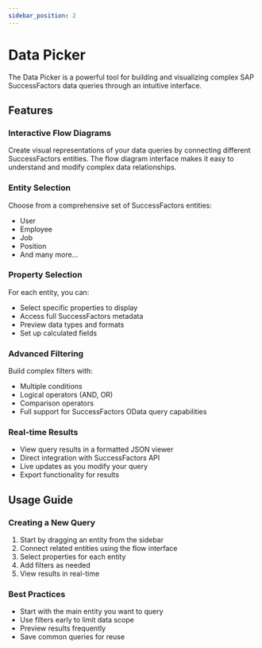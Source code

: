 ```yaml
---
sidebar_position: 2
---
```


# Data Picker

The Data Picker is a powerful tool for building and visualizing complex SAP SuccessFactors data queries through an intuitive interface.

## Features

### Interactive Flow Diagrams

Create visual representations of your data queries by connecting different SuccessFactors entities. The flow diagram interface makes it easy to understand and modify complex data relationships.

### Entity Selection

Choose from a comprehensive set of SuccessFactors entities:

- User
- Employee
- Job
- Position
- And many more...

### Property Selection

For each entity, you can:

- Select specific properties to display
- Access full SuccessFactors metadata
- Preview data types and formats
- Set up calculated fields

### Advanced Filtering

Build complex filters with:

- Multiple conditions
- Logical operators (AND, OR)
- Comparison operators
- Full support for SuccessFactors OData query capabilities

### Real-time Results

- View query results in a formatted JSON viewer
- Direct integration with SuccessFactors API
- Live updates as you modify your query
- Export functionality for results

## Usage Guide

### Creating a New Query

1. Start by dragging an entity from the sidebar
2. Connect related entities using the flow interface
3. Select properties for each entity
4. Add filters as needed
5. View results in real-time

### Best Practices

- Start with the main entity you want to query
- Use filters early to limit data scope
- Preview results frequently
- Save common queries for reuse

